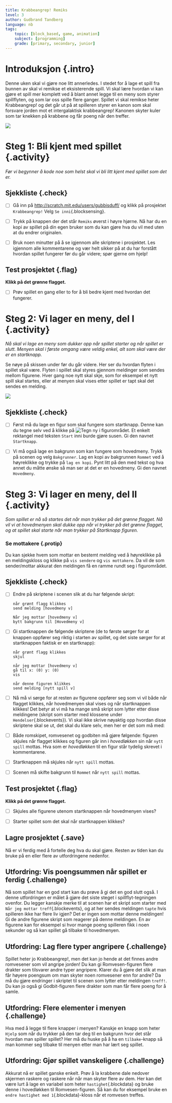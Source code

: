 ```yaml
---
title: Krabbeangrep! Remiks
level: 3
author: Gudbrand Tandberg
language: nb
tags:
    topic: [block_based, game, animation]
    subject: [programming]
    grade: [primary, secondary, junior]
---
```


# Introduksjon {.intro}

Denne uken skal vi gjøre noe litt annerledes. I stedet for å lage et
spill fra bunnen av skal vi remikse et eksisterende spill. Vi skal
lære hvordan vi kan gjøre et spill mer komplett ved å blant annet
legge til en meny som styrer spillflyten, og som lar oss spille flere
ganger. Spillet vi skal remikse heter Krabbeangrep! og det går ut på
at spilleren styrer en kanon som skal forsvare jorden mot et
intergalaktisk krabbeangrep! Kanonen skyter kuler som tar knekken på
krabbene og får poeng når den treffer.

![](krabbeangrep_remiks.png)

# Steg 1: Bli kjent med spillet {.activity}

*Før vi begynner å kode noe som helst skal vi bli litt kjent med
 spillet som det er.*

## Sjekkliste {.check}
- [ ] Gå inn på <http://scratch.mit.edu/users/gubbisduff/> og klikk på
  prosjektet `Krabbeangrep!` Velg `Se inni`{.blocksensing}.

- [ ] Trykk på knappen der det står `Remiks` øverst i høyre hjørne. Nå har
  du en kopi av spillet på din egen bruker som du kan gjøre hva du vil
  med uten at du endrer originalen.

- [ ] Bruk noen minutter på å se igjennom alle skriptene i prosjektet. Les
  igjennom alle kommentarene og vær helt sikker på at du har forstått
  hvordan spillet fungerer før du går videre; spør gjerne om hjelp!

## Test prosjektet {.flag}

__Klikk på det grønne flagget.__

- [ ] Prøv spillet en gang eller to for å bli bedre kjent med hvordan det
  fungerer.

# Steg 2: Vi lager en meny, del I {.activity}

*Nå skal vi lage en meny som dukker opp når spillet starter og når
 spillet er slutt. Menyen skal i første omgang være veldig enkel, alt
 som skal være der er en startknapp.*

Se nøye på skissen under før du går videre. Her ser du hvordan flyten
i spillet skal være. Flyten i spillet skal styres gjennom meldinger
som sendes mellom figurene. Hver gang noe nytt skal skje, som for
eksempel et nytt spill skal startes, eller at menyen skal vises etter
spillet er tapt skal det sendes en melding.

![](spillflyt.png)

## Sjekkliste {.check}

- [ ] Først må du lage en figur som skal fungere som startknapp. Denne kan
  du tegne selv ved å klikke på ![Tegn ny](../bilder/tegn-ny.png) i
  figurområdet. Et enkelt rektangel med teksten `Start` inni burde
  gjøre susen. Gi den navnet `Startknapp`.

- [ ] Vi må også lage en bakgrunn som kan fungere som hovedmeny. Trykk på
  scenen og velg `Bakgrunner`. Lag en kopi av bakgrunnen `Rommet` ved
  å høyreklikke og trykke på `lag en kopi`. Pynt litt på den med tekst
  og hva annet du måtte ønske så man ser at det er en hovedmeny. Gi
  den navnet `Hovedmeny`.

# Steg 3: Vi lager en meny, del II {.activity}

*Som spillet er nå så startes det når man trykker på det grønne
 flagget. Nå vil vi at hovedmenyen skal dukke opp når vi trykker på
 det grønne flagget, og at spillet skal starte når man trykker på
 Startknapp figuren.*

### Se mottakere {.protip}

Du kan sjekke hvem som mottar en bestemt melding ved å høyreklikke på
en meldingskloss og klikke på `vis sendere` og `vis mottakere`. Da vil
de som sender/mottar akkurat den meldingen få en ramme rundt seg i
figurområdet.

## Sjekkliste {.check}

- [ ] Endre på skriptene i scenen slik at du har følgende skript:

  ```blocks
  når grønt flagg klikkes
  send melding [hovedmeny v]

  Når jeg mottar [hovedmeny v]
  bytt bakgrunn til [Hovedmeny v]
  ```

- [ ] Gi startknappen de følgende skriptene (de to første sørger for at
  knappen oppfører seg riktig i starten av spillet, og det siste
  sørger for at startknappen faktisk er en startknapp):

  ```blocks
  når grønt flagg klikkes
  skjul

  når jeg mottar [hovedmeny v]
  gå til x: (0) y: (0)
  vis

  når denne figuren klikkes
  send melding [nytt spill v]
  ```

- [ ] Nå må vi sørge for at resten av figurene oppfører seg som vi vil
  både når flagget klikkes, når hovedmenyen skal vises og når
  startknappen klikkes! Det betyr at vi må ha mange små skript som
  lytter etter disse meldingene (skript som starter med klossene under
  `Hendelser`{.blockevents}). Vi skal ikke skrive nøyaktig opp hvordan
  disse skriptene skal se ut, det skal du klare selv, men her er det
  som må med:

- [ ] Både romskipet, romvesenet og godbiten må gjøre følgende: figuren
  skjules når flagget klikkes og figuren går inn i *hovedløkken* sin
  når `nytt spill` mottas. Hva som er *hovedløkken* til en figur står
  tydelig skrevet i kommentarene.

- [ ] Startknappen må skjules når `nytt spill` mottas.

- [ ] Scenen må skifte bakgrunn til `Rommet` når `nytt spill` mottas.

## Test prosjektet {.flag}

__Klikk på det grønne flagget.__

- [ ] Skjules alle figurene utenom startknappen når hovedmenyen vises?

- [ ] Starter spillet som det skal når startknappen klikkes?

## Lagre prosjektet {.save}

Nå er vi ferdig med å fortelle deg hva du skal gjøre. Resten av tiden
kan du bruke på en eller flere av utfordringene nedenfor.

## Utfordring: Vis poengsummen når spillet er ferdig {.challenge}

Nå som spillet har en god start kan du prøve å gi det en god slutt
også. I denne utfordringen er målet å gjøre det siste steget i
spillflyt-tegningen ovenfor. Du legger kanskje merke til at scenen har
et skript som starter med `Når jeg mottar treff`{.blockevents}, og at
her sendes meldingen `tapte` hvis spilleren ikke har flere liv igjen?
Det er ingen som mottar denne meldingen! Gi de andre figurene skript
som reagerer på denne meldingen. En av figurene kan for eksempel si
hvor mange poeng spilleren fikk i noen sekunder og så kan spillet gå
tilbake til hovedmenyen.

## Utfordring: Lag flere typer angripere {.challenge}

Spillet heter jo Krabbeangrep!, men det kan jo hende at det finnes
andre romvesener som vil angripe jorden! Du kan gi Romvesen-figuren
flere drakter som tilsvarer andre typer angripere. Klarer du å gjøre
det slik at man får høyere poengsum om man skyter noen romvesener enn
for andre? Da må du gjøre endringer i skriptet til scenen som lytter
etter meldingen `treff!`. Du kan jo også gi Godbit-figuren flere
drakter som man får flere poeng for å samle.

## Utfordring: Flere elementer i menyen {.challenge}

Hva med å legge til flere knapper i menyen? Kanskje en knapp som heter
`Hjelp` som når du trykker på den tar deg til en bakgrunn hvor det
står hvordan man spiller spillet? Her må du huske på å ha en
`tilbake`-knapp så man kommer seg tilbake til menyen etter man har
lært seg spillet.

## Utfordring: Gjør spillet vanskeligere {.challenge}

Akkurat nå er spillet ganske enkelt. Prøv å la krabbene dale nedover
skjermen raskere og raskere når når man skyter flere av dem. Her kan
det være lurt å lage en variabel som heter `hastighet`{.blockdata} og
bruke denne i hovedløkken til Romvesen-figuren. Så kan du for eksempel
bruke en `endre hastighet med 1`{.blockdata}-kloss når et romvesen
treffes.
